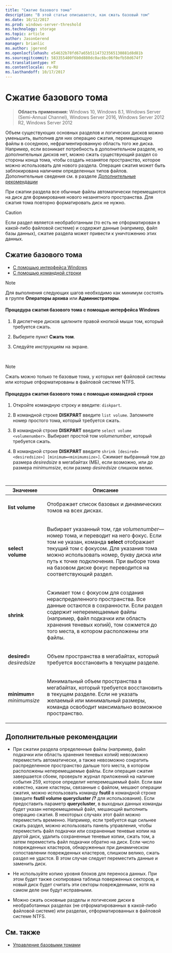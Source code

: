 ```yaml
---
title: "Сжатие базового тома"
description: "В этой статье описывается, как сжать базовый том"
ms.date: 10/12/2017
ms.prod: windows-server-threshold
ms.technology: storage
ms.topic: article
author: JasonGerend
manager: brianlic
ms.author: jgerend
ms.openlocfilehash: e54632b78fd67a65b51147323565130881d8d81b
ms.sourcegitcommit: 583355400f6b0d880dc0ac6bc06f0efb50d674f7
ms.translationtype: HT
ms.contentlocale: ru-RU
ms.lasthandoff: 10/17/2017
---
```

# <a name="shrink-a-basic-volume"></a>Сжатие базового тома

> **Область применения:** Windows 10, Windows 8.1, Windows Server (Semi-Annual Channel), Windows Server 2016, Windows Server 2012 R2, Windows Server 2012

Объем существующих основных разделов и логических дисков можно уменьшить, выполнив для них операцию сжатия, перемещающую файлы в соседнюю, нефрагментированную область того же диска. Например, если возникает потребность в дополнительном разделе, но дополнительных дисков нет, можно сжать существующий раздел со стороны конца тома, чтобы создать незанятое пространство, которое можно использовать для нового раздела. Операция сжатия может быть заблокирована наличием определенных типов файлов. Дополнительные сведения см. в разделе [Дополнительные рекомендации](#addcon) 

При сжатии раздела все обычные файлы автоматически перемещаются на диск для формирования нового незанятного пространства. Для сжатия тома повторно форматировать диск не нужно.

> [!CAUTION]
> Если раздел является необработанным (то есть не отформатирован в какой-либо файловой системе) и содержит данные (например, файл базы данных), сжатие раздела может привести к уничтожению этих данных.

## <a name="shrinking-a-basic-volume"></a>Сжатие базового тома

-   [С помощью интерфейса Windows](#BKMK_WINUI)
-   [С помощью командной строки](#BKMK_CMD)

> [!NOTE]
> Для выполнения следующих шагов необходимо как минимум состоять в группе **Операторы архива** или **Администраторы**.

<a id="BKMK_WINUI"></a>
#### <a name="to-shrink-a-basic-volume-using-the-windows-interface"></a>Процедура сжатия базового тома с помощью интерфейса Windows

1.  В диспетчере дисков щелкните правой кнопкой мыши том, который требуется сжать.

2.  Выберите пункт **Сжать том**.

3.  Следуйте инструкциям на экране.

<br />

> [!NOTE]
> Сжать можно только те базовые тома, у которых нет файловой системы или которые отформатированы в файловой системе NTFS.

<a id="BKMK_CMD"></a>
#### <a name="to-shrink-a-basic-volume-using-a-command-line"></a>Процедура сжатия базового тома с помощью командной строки

1.  Откройте командную строку и введите: `diskpart`.

2.  В командной строке **DISKPART** введите `list volume`. Запомните номер простого тома, который требуется сжать.

3.  В командной строке **DISKPART** введите `select volume <volumenumber>`. Выбирает простой том *volumenumber*, который требуется сжать.

4.  В командной строке **DISKPART** введите `shrink [desired=<desiredsize>] [minimum=<minimumsize>]`. Сжимает выбранный том до размера *desiredsize* в мегабайтах (МБ), если возможно, или до размера *minimumsize*, если размер *desiredsize* слишком велик.

<br />

| Значение | Описание|
|---|---|
| <p>**list volume**</p> | <p>Отображает список базовых и динамических томов на всех дисках.</p>|
| <p>**select volume**</p> | <p>Выбирает указанный том, где <em>volumenumber</em>— номер тома, и переводит на него фокус. Если том не указан, команда **select** отображает текущий том с фокусом. Для указания тома можно использовать номер, букву диска или путь к точке подключения. При выборе тома на базовом диске фокус переводится на соответствующий раздел.</p> |
| <p>**shrink**</p> | <p>Сжимает том с фокусом для создания нераспределенного пространства. Все данные остаются в сохранности. Если раздел содержит неперемещаемые файлы (например, файл подкачки или область хранения теневых копий), том сожмется до того места, в котором расположены эти файлы. |
| <p>**desired=** <em>desiredsize</em></p> | <p>Объем пространства в мегабайтах, который требуется восстановить в текущем разделе.</p> |
| <p>**minimum=** <em>minimumsize</em></p> | <p>Минимальный объем пространства в мегабайтах, который требуется восстановить в текущем разделе. Если не указать желаемый или минимальный размеры, команда освободит максимально возможное пространство.</p> 

<a id="addcon"></a>

## <a name="additional-considerations"></a>Дополнительные рекомендации

-   При сжатии раздела определенные файлы (например, файл подкачки или область хранения теневых копий) невозможно переместить автоматически, а также невозможно сократить распределенное пространство дальше того места, в котором расположены неперемещаемые файлы. Если операция сжатия завершается сбоем, проверьте журнал приложений на наличие события 259, которое определит неперемещаемый файл. Если вам известно, какие кластеры, связанные с файлом, мешают операции сжатия, можно использовать команду **fsutil** в командной строке (введите **fsutil volume querycluster /?** для использования). Если предоставить параметр **querycluster**, в выходных данных команды будет указан неперемещаемый файл, мешающий выполнить операцию сжатия.
В некоторых случаях этот файл можно переместить временно. Например, если требуется еще сильнее сжать раздел, можно использовать панель управления, чтобы переместить файл подкачки или сохраненные теневые копии на другой диск, удалить сохраненные теневые копии, сжать том, а затем переместить файл подкачки обратно на диск. Если число поврежденных кластеров, обнаруженных при динамическом сопоставлении поврежденных кластеров, слишком велико, сжать раздел не удастся. В этом случае следует переместить данные и заменить диск.

-  Не используйте копию уровня блоков для переноса данных. При этом будет также скопирована таблица поверженных секторов, и новый диск будет считать эти секторы поврежденными, хотя на самом деле они будут исправными.

-   Можно сжать основные разделы и логические диски в необработанных разделах (не отформатированных в какой-либо файловой системе) или разделах, отформатированных в файловой системе NTFS.

## <a name="see-also"></a>См. также

-   [Управление базовыми томами](manage-basic-volumes.md)